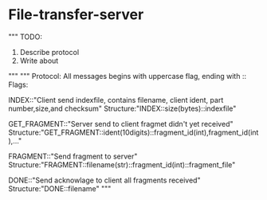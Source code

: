 # File-transfer-server
"""
TODO:
1. Describe protocol
2. Write about

"""
"""
Protocol:
All messages begins with uppercase flag, ending with ::
Flags:

INDEX::"Client send indexfile, contains filename, client ident, part number,size,and checksum"
Structure:"INDEX::size(bytes)::indexfile"

GET_FRAGMENT::"Server send to client fragmet didn't yet received"
Structure:"GET_FRAGMENT::ident(10digits)::fragment_id(int),fragment_id(int),..."

FRAGMENT::"Send fragment to server"
Structure:"FRAGMENT::filename(str)::fragment_id(int)::fragment_file"

DONE::"Send acknowlage to client all fragments received"
Structure:"DONE::filename"
"""
